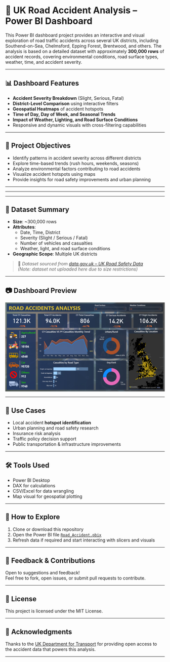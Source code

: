 # 🚗 UK Road Accident Analysis – Power BI Dashboard

This Power BI dashboard project provides an interactive and visual exploration of road traffic accidents across several UK districts, including Southend-on-Sea, Chelmsford, Epping Forest, Brentwood, and others. The analysis is based on a detailed dataset with approximately **300,000 rows** of accident records, covering environmental conditions, road surface types, weather, time, and accident severity.

---

## 📊 Dashboard Features

- **Accident Severity Breakdown** (Slight, Serious, Fatal)
- **District-Level Comparison** using interactive filters
- **Geospatial Heatmaps** of accident hotspots
- **Time of Day, Day of Week, and Seasonal Trends**
- **Impact of Weather, Lighting, and Road Surface Conditions**
- Responsive and dynamic visuals with cross-filtering capabilities

---

## 🧠 Project Objectives

- Identify patterns in accident severity across different districts
- Explore time-based trends (rush hours, weekends, seasons)
- Analyze environmental factors contributing to road accidents
- Visualize accident hotspots using maps
- Provide insights for road safety improvements and urban planning

---
---


---

## 📂 Dataset Summary

- **Size**: ~300,000 rows
- **Attributes**:
  - Date, Time, District
  - Severity (Slight / Serious / Fatal)
  - Number of vehicles and casualties
  - Weather, light, and road surface conditions
- **Geographic Scope**: Multiple UK districts

> 📌 *Dataset sourced from [data.gov.uk – UK Road Safety Data](https://data.gov.uk/dataset/road-safety-data)*  
> *(Note: dataset not uploaded here due to size restrictions)*

---

## 📷 Dashboard Preview

![Dashboard Preview](https://github.com/mercydeez/Road-Accident-Analysis/blob/main/Screenshot%202025-07-12%20141521.png)

---

## 📌 Use Cases

- Local accident **hotspot identification**
- Urban planning and road safety research
- Insurance risk analysis
- Traffic policy decision support
- Public transportation & infrastructure improvements

---

## 🛠 Tools Used

- Power BI Desktop
- DAX for calculations
- CSV/Excel for data wrangling
- Map visual for geospatial plotting

---

## 🚀 How to Explore

1. Clone or download this repository
2. Open the Power BI file [`Road_Accident.pbix`](https://github.com/mercydeez/Road-Accident-Analysis/blob/main/Road_Accident.pbix)
3. Refresh data if required and start interacting with slicers and visuals

---

## 💬 Feedback & Contributions

Open to suggestions and feedback!  
Feel free to fork, open issues, or submit pull requests to contribute.

---

## 📄 License

This project is licensed under the MIT License.

---

## 🙌 Acknowledgments

Thanks to the [UK Department for Transport](https://data.gov.uk/dataset/road-safety-data) for providing open access to the accident data that powers this analysis.

---
